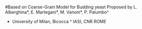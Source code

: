 #Based on Coarse-Grain Model for Budding yeast Proposed by L. Alberghina*,  E. Martegani*, M. Vanoni*, P. Palumbo^
* University of Milan, Bicocca
^ IASI, CNR ROME
